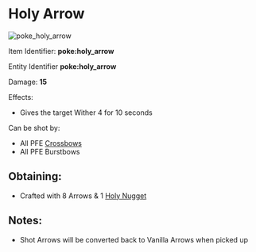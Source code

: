 # Holy Arrow

![poke\_holy\_arrow](https://github.com/ItsMePok/PFE/assets/136857747/26e6bfb8-056e-4cf1-81bb-9d3a32cd4a58)

Item Identifier: **poke:holy\_arrow**

Entity Identifier **poke:holy\_arrow**

Damage: **15**

Effects:

* Gives the target Wither 4 for 10 seconds

Can be shot by:

* All PFE [Crossbows](https://github.com/ItsMePok/PFE/wiki/Weapons#crossbows)
* All PFE Burstbows

## Obtaining:

* Crafted with 8 Arrows & 1 [Holy Nugget](https://github.com/ItsMePok/PFE/wiki/Holy-Nugget)

## Notes:

* Shot Arrows will be converted back to Vanilla Arrows when picked up
